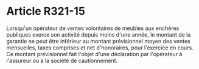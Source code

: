 # Article R321-15

<p>Lorsqu'un opérateur de ventes volontaires de meubles aux enchères publiques exerce son activité depuis moins d'une année, le montant de la garantie ne peut être inférieur au montant prévisionnel moyen des ventes mensuelles, taxes comprises et net d'honoraires, pour l'exercice en cours. Ce montant prévisionnel fait l'objet d'une déclaration par l'opérateur à l'assureur ou à la société de cautionnement.</p>